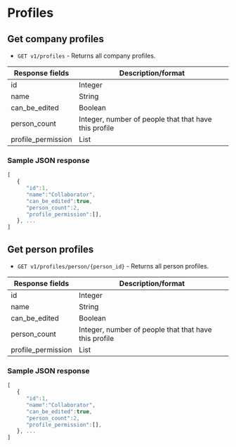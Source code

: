 # Profiles

## Get company profiles

- `GET v1/profiles` - Returns all company profiles.

| Response fields | Description/format |
|---|---|
| id | Integer
| name | String
| can_be_edited | Boolean
| person_count | Integer, number of people that that have this profile
| profile_permission | List<String>

### Sample JSON response

```javascript
[
   {
      "id":1,
      "name":"Collaborator",
      "can_be_edited":true,
      "person_count":2,
      "profile_permission":[],
   }, ...
]
```

## Get person profiles

- `GET v1/profiles/person/{person_id}` - Returns all person profiles.

| Response fields | Description/format |
|---|---|
| id | Integer
| name | String
| can_be_edited | Boolean
| person_count | Integer, number of people that that have this profile
| profile_permission | List<String>

### Sample JSON response

```javascript
[
   {
      "id":1,
      "name":"Collaborator",
      "can_be_edited":true,
      "person_count":2,
      "profile_permission":[],
   }, ...
]
```
